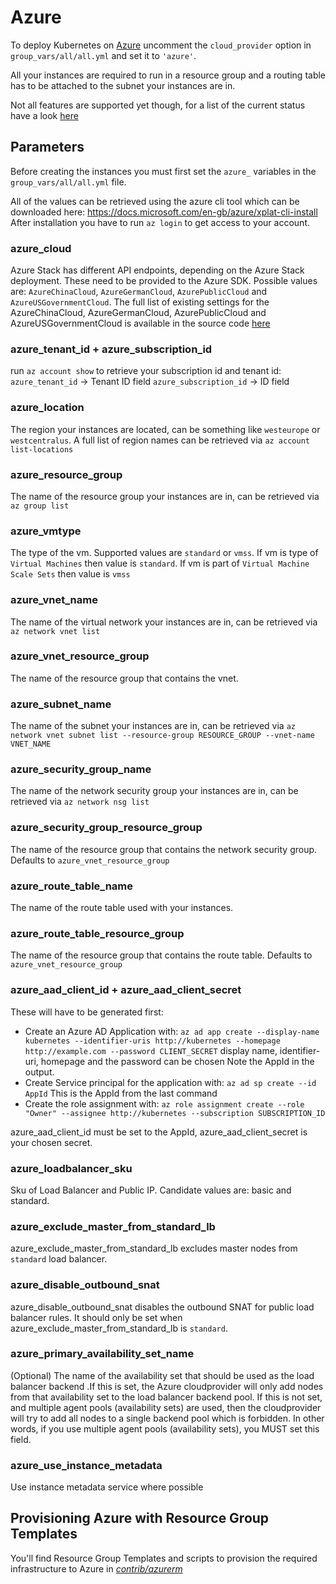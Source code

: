 # Azure

To deploy Kubernetes on [Azure](https://azure.microsoft.com) uncomment the `cloud_provider` option in `group_vars/all/all.yml` and set it to `'azure'`.

All your instances are required to run in a resource group and a routing table has to be attached to the subnet your instances are in.

Not all features are supported yet though, for a list of the current status have a look [here](https://github.com/Azure/AKS)

## Parameters

Before creating the instances you must first set the `azure_` variables in the `group_vars/all/all.yml` file.

All of the values can be retrieved using the azure cli tool which can be downloaded here: <https://docs.microsoft.com/en-gb/azure/xplat-cli-install>
After installation you have to run `az login` to get access to your account.

### azure_cloud

Azure Stack has different API endpoints, depending on the Azure Stack deployment. These need to be provided to the Azure SDK.
Possible values are: `AzureChinaCloud`, `AzureGermanCloud`, `AzurePublicCloud` and `AzureUSGovernmentCloud`.
The full list of existing settings for the AzureChinaCloud, AzureGermanCloud, AzurePublicCloud and AzureUSGovernmentCloud
is available in the source code [here](https://github.com/kubernetes-sigs/cloud-provider-azure/blob/master/docs/cloud-provider-config.md)

### azure\_tenant\_id + azure\_subscription\_id

run `az account show` to retrieve your subscription id and tenant id:
`azure_tenant_id` -> Tenant ID field
`azure_subscription_id` -> ID field

### azure\_location

The region your instances are located, can be something like `westeurope` or `westcentralus`. A full list of region names can be retrieved via `az account list-locations`

### azure\_resource\_group

The name of the resource group your instances are in, can be retrieved via `az group list`

### azure\_vmtype

The type of the vm. Supported values are `standard` or `vmss`. If vm is type of `Virtual Machines` then value is `standard`. If vm is part of `Virtual Machine Scale Sets` then value is `vmss`

### azure\_vnet\_name

The name of the virtual network your instances are in, can be retrieved via `az network vnet list`

### azure\_vnet\_resource\_group

The name of the resource group that contains the vnet.

### azure\_subnet\_name

The name of the subnet your instances are in, can be retrieved via `az network vnet subnet list --resource-group RESOURCE_GROUP --vnet-name VNET_NAME`

### azure\_security\_group\_name

The name of the network security group your instances are in, can be retrieved via `az network nsg list`

### azure\_security\_group\_resource\_group

The name of the resource group that contains the network security group.  Defaults to `azure_vnet_resource_group`

### azure\_route\_table\_name

The name of the route table used with your instances.

### azure\_route\_table\_resource\_group

The name of the resource group that contains the route table.  Defaults to `azure_vnet_resource_group`

### azure\_aad\_client\_id + azure\_aad\_client\_secret

These will have to be generated first:

- Create an Azure AD Application with:
`az ad app create --display-name kubernetes --identifier-uris http://kubernetes --homepage http://example.com --password CLIENT_SECRET`
display name, identifier-uri, homepage and the password can be chosen
Note the AppId in the output.
- Create Service principal for the application with:
`az ad sp create --id AppId`
This is the AppId from the last command
- Create the role assignment with:
`az role assignment create --role "Owner" --assignee http://kubernetes --subscription SUBSCRIPTION_ID`

azure\_aad\_client\_id must be set to the AppId, azure\_aad\_client\_secret is your chosen secret.

### azure\_loadbalancer\_sku

Sku of Load Balancer and Public IP. Candidate values are: basic and standard.

### azure\_exclude\_master\_from\_standard\_lb

azure\_exclude\_master\_from\_standard\_lb excludes master nodes from `standard` load balancer.

### azure\_disable\_outbound\_snat

azure\_disable\_outbound\_snat disables the outbound SNAT for public load balancer rules. It should only be set when azure\_exclude\_master\_from\_standard\_lb is `standard`.

### azure\_primary\_availability\_set\_name

(Optional) The name of the availability set that should be used as the load balancer backend .If this is set, the Azure
cloudprovider will only add nodes from that availability set to the load balancer backend pool. If this is not set, and
multiple agent pools (availability sets) are used, then the cloudprovider will try to add all nodes to a single backend
pool which is forbidden. In other words, if you use multiple agent pools (availability sets), you MUST set this field.

### azure\_use\_instance\_metadata

Use instance metadata service where possible

## Provisioning Azure with Resource Group Templates

You'll find Resource Group Templates and scripts to provision the required infrastructure to Azure in [*contrib/azurerm*](../contrib/azurerm/README.md)
